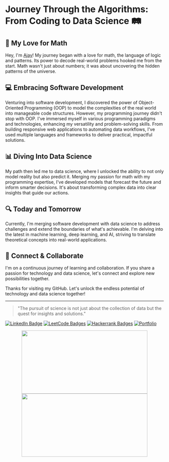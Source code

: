<p align=”center”>

<!-- <img src="https://user-images.githubusercontent.com/24907339/220115219-10984759-cee9-427c-b700-9fd9cb91662c.png" alt="banner"> -->
# Journey Through the Algorithms: From Coding to Data Science 🛤️

## 🧮 My Love for Math

Hey, I'm [Ajay](https://iajaykarthick.com/)! My journey began with a love for math, the language of logic and patterns. Its power to decode real-world problems hooked me from the start. Math wasn't just about numbers; it was about uncovering the hidden patterns of the universe.

## 💻 Embracing Software Development

Venturing into software development, I discovered the power of Object-Oriented Programming (OOP) to model the complexities of the real world into manageable code structures. However, my programming journey didn't stop with OOP. I've immersed myself in various programming paradigms and technologies, enhancing my versatility and problem-solving skills. From building responsive web applications to automating data workflows, I've used multiple languages and frameworks to deliver practical, impactful solutions.

## 📊 Diving Into Data Science

My path then led me to data science, where I unlocked the ability to not only model reality but also predict it. Merging my passion for math with my programming expertise, I've developed models that forecast the future and inform smarter decisions. It's about transforming complex data into clear insights that guide our actions.

## 🔍 Today and Tomorrow

Currently, I'm merging software development with data science to address challenges and extend the boundaries of what's achievable. I'm delving into the latest in machine learning, deep learning, and AI, striving to translate theoretical concepts into real-world applications.

## 🌟 Connect & Collaborate

I'm on a continuous journey of learning and collaboration. If you share a passion for technology and data science, let's connect and explore new possibilities together.

Thanks for visiting my GitHub. Let's unlock the endless potential of technology and data science together!

---
> "The pursuit of science is not just about the collection of data but the quest for insights and solutions."

</p>
<a href="https://linkedin.com/in/iajaykarthick/" target="_blank" rel="noopener noreferrer"><img src="https://img.shields.io/badge/LinkedIn-0077B5?style=for-the-badge&logo=linkedin&logoColor=white" alt="LinkedIn Badge"/></a>
<a href="https://leetcode.com/iajaykarthick/" target="_blank" rel="noopener noreferrer"><img src="https://img.shields.io/badge/-LeetCode-FFA116?style=for-the-badge&logo=LeetCode&logoColor=black" alt="LeetCode Badges"/></a>
<a href="https://www.hackerrank.com/iajaykarthick" target="_blank" rel="noopener noreferrer"><img src="https://img.shields.io/badge/-Hackerrank-2EC866?style=for-the-badge&logo=HackerRank&logoColor=white" alt="Hackerrank Badges"/></a>
<a href="https://iajaykarthick.com" target="_blank" rel="noopener noreferrer"><img src="https://img.shields.io/badge/-Portfolio-0A0A0A?style=for-the-badge&logo=Web&logoColor=white" alt="Portfolio"/></a>


<p align = "center">
  <img src = "https://github-readme-stats.vercel.app/api?username=iajaykarthick&show_icons=true&theme=bear" width = 400 height=200>
  <img src = "https://github-readme-streak-stats.herokuapp.com?user=iajaykarthick&theme=dark&hide_border=true" width = 400 height=200>
  <!-- <img src="https://leetcard.jacoblin.cool/iajaykarthick" width=400 height=200> -->
 </p>
